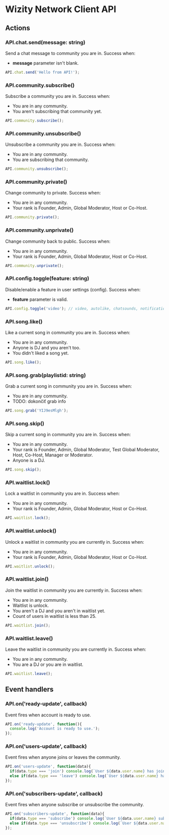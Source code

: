 # Wizity Network Client API

## Actions

### API.chat.send(message: string)
Send a chat message to community you are in. Success when:
* __message__ parameter isn't blank.

``` js
API.chat.send('Hello from API!');
```

### API.community.subscribe()
Subscribe a community you are in. Success when:
* You are in any community.
* You aren't subscribing that community yet.

``` js
API.community.subscribe();
```

### API.community.unsubscribe()
Unsubscribe a community you are in. Success when:
* You are in any community.
* You are subscribing that community.

``` js
API.community.unsubscribe();
```

### API.community.private()
Change community to private. Success when:
* You are in any community.
* Your rank is Founder, Admin, Global Moderator, Host or Co-Host.

``` js
API.community.private();
```

### API.community.unprivate()
Change community back to public. Success when:
* You are in any community.
* Your rank is Founder, Admin, Global Moderator, Host or Co-Host.

``` js
API.community.unprivate();
```

### API.config.toggle(feature: string)
Disable/enable a feature in user settings (config). Success when:
* __feature__ parameter is valid.

``` js
API.config.toggle('video'); // video, autolike, chatsounds, notifications
```

### API.song.like()
Like a current song in community you are in. Success when:
* You are in any community.
* Anyone is DJ and you aren't too.
* You didn't liked a song yet.

``` js
API.song.like();
```

### API.song.grab(playlistid: string)
Grab a current song in community you are in. Success when:
* You are in any community.
* TODO: dokončiť grab info

``` js
API.song.grab('YIJ9esMlgh');
```

### API.song.skip()
Skip a current song in community you are in. Success when:
* You are in any community.
* Your rank is Founder, Admin, Global Moderator, Test Global Moderator, Host, Co-Host, Manager or Moderator.
* Anyone is a DJ.

``` js
API.song.skip();
```

### API.waitlist.lock()
Lock a waitlist in community you are in. Success when:
* You are in any community.
* Your rank is Founder, Admin, Global Moderator, Host or Co-Host.

``` js
API.waitlist.lock();
```

### API.waitlist.unlock()
Unlock a waitlist in community you are currently in. Success when:
* You are in any community.
* Your rank is Founder, Admin, Global Moderator, Host or Co-Host.

``` js
API.waitlist.unlock();
```

### API.waitlist.join()
Join the waitlist in community you are currently in. Success when:
* You are in any community.
* Waitlist is unlock.
* You aren't a DJ and you aren't in waitlist yet.
* Count of users in waitlist is less than 25.

``` js
API.waitlist.join();
```

### API.waitlist.leave()
Leave the waitlist in community you are currently in. Success when:
* You are in any community.
* You are a DJ or you are in waitlist.

``` js
API.waitlist.leave();
```

## Event handlers

### API.on('ready-update', callback)
Event fires when account is ready to use.

``` js
API.on('ready-update', function(){
  console.log('Account is ready to use.');
});
```

### API.on('users-update', callback)
Event fires when anyone joins or leaves the community.

``` js
API.on('users-update', function(data){
  if(data.type === 'join') console.log(`User ${data.user.name} has joined to community.`);
  else if(data.type === 'leave') console.log(`User ${data.user.name} has left from community.`);
});
```

### API.on('subscribers-update', callback)
Event fires when anyone subscribe or unsubscribe the community.

``` js
API.on('subscribers-update', function(data){
  if(data.type === 'subscribe') console.log(`User ${data.user.name} subscribe and community has got ${data.subscribers} subscribers.`);
  else if(data.type === 'unsubscribe') console.log(`User ${data.user.name} unsubscribe and the community has got ${data.subscribers} subscribers.`);
});
```
